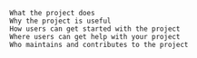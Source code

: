 
    What the project does
    Why the project is useful
    How users can get started with the project
    Where users can get help with your project
    Who maintains and contributes to the project
